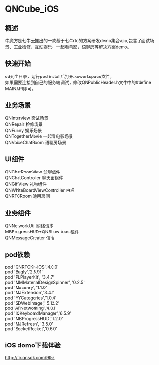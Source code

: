 # QNCube_iOS

## 概述
  牛魔方是七牛云推出的一款基于七牛rtc的方案研发demo集合app,包含了面试场景、工业检修、互动娱乐、一起看电影，语聊房等解决方案demo。
  
  
## 快速开始
  cd到主目录，运行pod install后打开.xcworkspace文件。<br />
  如果需要连接到自己的服务端调试，修改QNPublicHeader.h文件中的#define MAINAPI即可。
  
##  业务场景

  QNInterview          面试场景<br />
  QNRepair             检修场景<br />
  QNFunny              娱乐场景<br />
  QNTogetherMovie      一起看电影场景<br />
  QNVoiceChatRoom      语聊房场景<br />
  
## UI组件

  QNChatRoomView                公聊组件<br />
  QNChatController              聊天窗组件<br />
  QNGiftView                    礼物组件<br />
  QNWhiteBoardViewController    白板<br />
  QNRTCRoom                     通用房间<br />
  
## 业务组件

  QNNetworkUtil           网络请求<br />
  MBProgressHUD+QNShow    toast组件<br />
  QNMessageCreater        信令<br />
 
## pod依赖

  pod 'QNRTCKit-iOS','4.0.0'<br />
  pod 'Bugly','2.5.91'<br />
  pod 'PLPlayerKit', '3.4.7'<br />
  pod 'MMMaterialDesignSpinner', '0.2.5'<br />
  pod 'Masonry', '1.1.0'<br />
  pod 'MJExtension','3.4.1'<br />
  pod 'YYCategories','1.0.4'<br />
  pod 'SDWebImage',' 5.12.2'<br />
  pod 'AFNetworking','4.0.1'<br />
  pod 'IQKeyboardManager','6.5.9'<br />
  pod 'MBProgressHUD','1.2.0'<br />
  pod 'MJRefresh', '3.5.0'<br />
  pod 'SocketRocket','0.6.0'  <br />
  
##  iOS demo下载体验
  http://fir.qnsdk.com/9l5z
  
  
  
